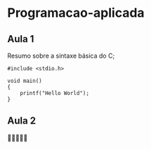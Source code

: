 # Programacao-aplicada

## Aula 1
Resumo sobre a sintaxe básica do C;

```
#include <stdio.h>

void main()
{
    printf("Hello World");
}
```

## Aula 2
🤣🤣🤣🤣🤣

